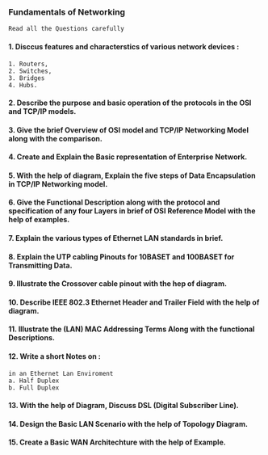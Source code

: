 ### Fundamentals of Networking 


```
Read all the Questions carefully 
```
#### 1. Disccus features and characterstics of various network devices :
```
1. Routers, 
2. Switches,
3. Bridges 
4. Hubs.
```

#### 2. Describe the purpose and basic operation of the protocols in the OSI and TCP/IP models.

#### 3. Give the brief Overview of OSI model and TCP/IP Networking Model along with the comparison. 

#### 4. Create and Explain the Basic representation of Enterprise Network.

#### 5. With the help of diagram, Explain the five steps of Data Encapsulation in TCP/IP Networking model. 

#### 6. Give the Functional Description along with the protocol and specification of any four Layers in brief of OSI Reference Model with the help of examples.

#### 7. Explain the various types of Ethernet LAN standards in brief.

#### 8. Explain the UTP cabling Pinouts for 10BASET and 100BASET for Transmitting Data. 

#### 9. Illustrate the Crossover cable pinout with the hep of diagram.

#### 10. Describe IEEE 802.3 Ethernet Header and Trailer Field with the help of diagram.

#### 11. Illustrate the (LAN) MAC Addressing Terms Along with the functional Descriptions.

#### 12. Write a short Notes on :
```
in an Ethernet Lan Enviroment
a. Half Duplex
b. Full Duplex 

```
#### 13. With the help of Diagram, Discuss DSL (Digital Subscriber Line).

#### 14. Design the Basic LAN Scenario with the help of Topology Diagram. 

#### 15. Create a Basic WAN Architechture with the help of Example.
